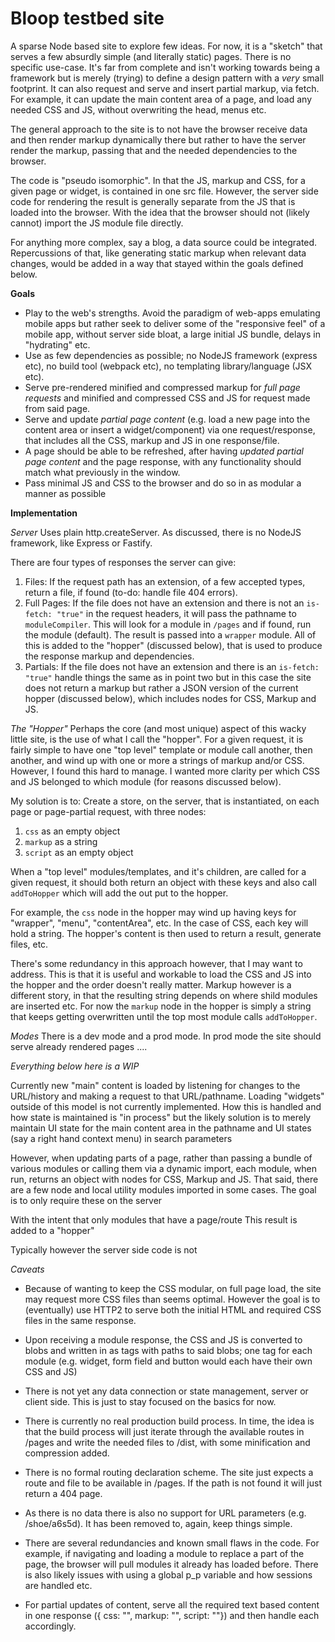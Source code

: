 # Bloop testbed site

A sparse Node based site to explore few ideas. For now, it is a "sketch" that serves a few absurdly simple (and literally static) pages. There is no specific use-case. It's far from complete and isn't working towards being a framework but is merely (trying) to define a design pattern with a _very_ small footprint. It can also request and serve and insert partial markup, via fetch. For example, it can update the main content area of a page, and load any needed CSS and JS, without overwriting the head, menus etc.

The general approach to the site is to not have the browser receive data and then render markup dynamically there but rather to have the server render the markup, passing that and the needed dependencies to the browser.

The code is "pseudo isomorphic". In that the JS, markup and CSS, for a given page or widget, is contained in one src file. However, the server side code for rendering the result is generally separate from the JS that is loaded into the browser. With the idea that the browser should not (likely cannot) import the JS module file directly. 

For anything more complex, say a blog, a data source could be integrated. Repercussions of that, like generating static markup when relevant data changes, would be added in a way that stayed within the goals defined below.

**Goals**
* Play to the web's strengths. Avoid the paradigm of web-apps emulating mobile apps but rather seek to deliver some of the "responsive feel" of a mobile app, without server side bloat, a large initial JS bundle, delays in "hydrating" etc.
* Use as few dependencies as possible; no NodeJS framework (express etc), no build tool (webpack etc), no templating library/language (JSX etc).
* Serve pre-rendered minified and compressed markup for _full page requests_ and minified and compressed CSS and JS for request made from said page.
* Serve and update _partial page content_ (e.g. load a new page into the content area or insert a widget/component) via one request/response, that includes all the CSS, markup and JS in one response/file.
* A page should be able to be refreshed, after having _updated partial page content_ and the page response, with any functionality should match what previously in the window. 
* Pass minimal JS and CSS to the browser and do so in as modular a manner as possible

**Implementation**

_Server_
Uses plain http.createServer. As discussed, there is no NodeJS framework, like Express or Fastify.

There are four types of responses the server can give:
1. Files: If the request path has an extension, of a few accepted types, return a file, if found (to-do: handle file 404 errors).
2. Full Pages: If the file does not have an extension and there is not an `is-fetch: "true"` in the request headers, it will pass the pathname to `moduleCompiler`. This will look for a module in `/pages` and if found, run the module (default). The result is passed into a `wrapper` module. All of this is added to the "hopper" (discussed below), that is used to produce the response markup and dependencies.
3. Partials: If the file does not have an extension and there is an `is-fetch: "true"` handle things the same as in point two but in this case the site does not return a markup but rather a JSON version of the current hopper (discussed below), which includes nodes for CSS, Markup and JS.

_The "Hopper"_
Perhaps the core (and most unique) aspect of this wacky little site, is the use of what I call the "hopper". For a given request, it is fairly simple to have one "top level" template or module call another, then another, and wind up with one or more a strings of markup and/or CSS. However, I found this hard to manage. I wanted more clarity per which CSS and JS belonged to which module (for reasons discussed below).

My solution is to:
Create a store, on the server, that is instantiated, on each page or page-partial request, with three nodes:
1. `css` as an empty object 
2. `markup` as a string
3. `script` as an empty object

When a "top level" modules/templates, and it's children, are called for a given request, it should both return an object with these keys and also call `addToHopper` which will add the out put to the hopper.

For example, the `css` node in the hopper may wind up having keys for "wrapper", "menu", "contentArea", etc. In the case of CSS, each key will hold a string. The hopper's content is then used to return a result, generate files, etc.

There's some redundancy in this approach however, that I may want to address. This is that it is useful and workable to load the CSS and JS into the hopper and the order doesn't really matter. Markup however is a different story, in that the resulting string depends on where shild modules are inserted etc. For now the `markup` node in the hopper is simply a string that keeps getting overwritten until the top most module calls `addToHopper`.

_Modes_
There is a dev mode and a prod mode. In prod mode the site should serve already rendered pages 
....


_Everything below here is a WIP_

Currently new "main" content is loaded by listening for changes to the URL/history and making a request to that URL/pathname. Loading "widgets" outside of this model is not currently implemented. How this is handled and how state is maintained is "in process" but the likely solution is to merely maintain UI state for the main content area in the pathname and UI states (say a right hand context menu) in search parameters

However, when updating parts of a page, rather than passing a bundle of various modules or calling them via a dynamic import, each module, when run, returns an object with nodes for CSS, Markup and JS. That said, there are a few node and local utility modules imported in some cases. The goal is to only require these on the server 

With the intent that only modules that have a page/route This result is added to a "hopper"

Typically however the server side code is not 

_Caveats_
* Because of wanting to keep the CSS modular, on full page load, the site may request more CSS files than seems optimal. However the goal is to (eventually) use HTTP2 to serve both the initial HTML and required CSS files in the same response. 
* Upon receiving a module response, the CSS and JS is converted to blobs and written in as tags with paths to said blobs; one tag for each module (e.g. widget, form field and button would each have their own CSS and JS)
* There is not yet any data connection or state management, server or client side. This is just to stay focused on the basics for now.
* There is currently no real production build process. In time, the idea is that the build process will just iterate through the available routes in /pages and write the needed files to /dist, with some minification and compression added.
* There is no formal routing declaration scheme. The site just expects a route and file to be available in /pages. If the path is not found it will just return a 404 page.
* As there is no data there is also no support for URL parameters (e.g. /shoe/a6s5d). It has been removed to, again, keep things simple. 
* There are several redundancies and known small flaws in the code. For example, if navigating and loading a module to replace a part of the page, the browser will pull modules it already has loaded before. There is also likely issues with using a global p_p variable and how sessions are handled etc.


* For partial updates of content, serve all the required text based content in one response ({ css: "", markup: "", script: ""}) and then handle each accordingly.
